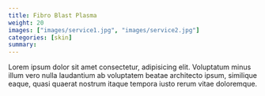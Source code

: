 ```yaml
---
title: Fibro Blast Plasma
weight: 20
images: ["images/service1.jpg", "images/service2.jpg"]
categories: [skin]
summary: 
---
```

Lorem ipsum dolor sit amet consectetur, adipisicing elit. Voluptatum minus illum vero nulla laudantium ab voluptatem beatae architecto ipsum, similique eaque, quasi quaerat nostrum itaque tempora iusto rerum vitae doloremque.